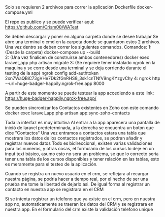 Solo se requieren 2 archivos para correr la aplicación
    Dockerfile
    docker-compose.yml

El repo es publico y se puede verificar aqui:
https://github.com/Crism00/WATest

Se deben descargar y poner en alguna carpeta donde se desee trabajar
Se abre una terminal o cmd en la carpeta donde se guardaron estos 2 archivos.
Una vez dentro se deben correr los siguientes comandos.
Comandos:
    1:
    (Desde la carpeta)
    docker-compose up --build    
    2:
    (Una vez finalicen de construirse ambos contenedores)
    docker exec laravel_app php artisan migrate
    3:
    (Se requiere tener instalado ngrok en la maquina y se corre desde una terminal y se deja corriendo durante el testing de la app)
    ngrok config add-authtoken 2xn7WaQBiC73gVHe7Dk2fGnRHS8_3sk1cnTNfV9ngKYzgvChy
    4:
    ngrok http --url=huge-badger-happily.ngrok-free.app 8000

A partir de este momento se puede testear la app accediendo a este link:
https://huge-badger-happily.ngrok-free.app/

Se pueden sincronizar los Contactos existentes en Zoho con este comando
docker exec laravel_app php artisan app:sync-zoho-contacts


Toda la interfaz es muy intuitiva
Al entrar a la app aparecera una pantalla de inició de laravel predeterminada, a la derecha se encuentra un boton que dice "Contactos"
Una vez entramos a contactos estara una tabla que mostrara los datos de los contactos registrados, se podran añadir y registrar nuevos datos
Todo es bidireccional, existen varias validaciones para los numeros, y otras cosas, el formulario de los cursos lo deje en un input text bàsico, asumo esto no sera un problema, se que lo correcto seria tener una tabla de los cursos disponibles y tener relación en las tablas, esto es meramente para el testeo de la aplicación.

Cuando se registra un nuevo usuario en el crm, se reflejara al recargar nuestra página, se podria hacer a tiempo real, por el hecho de ser una prueba me tome la libertad de dejarlo asi.
De igual forma al registrar un contacto en nuestra app se registrara en el CRM

Si se intenta registrar un telefono que ya existe en el crm, pero en nuestra app no, automaticamente se traeran los datos del CRM y se registrara en nuestra app.
En el formulario del crm existe la validación telefono unique
